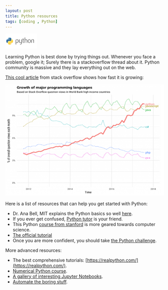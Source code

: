 ```yaml
---
layout: post
title: Python resources
tags: [coding , Python] 
---
```



<img src="/images/pythonlogo.png" width="100">

Learning Python is best done by trying things out. Whenever you face a problem, google it; Surely there is a stackoverflow thread about it. Python community is massive and they lay everything out on the web.

[This cool article](https://stackoverflow.blog/2017/09/06/incredible-growth-python/?utm_source=so-owned&utm_medium=blog&utm_campaign=gen-blog&utm_content=blog-link&utm_term=why-python-growing-quickly) from stack overflow shows how fast it is growing:

<img src="/images/pythonUsage.png" width="500" height="350">


Here is a list of resources that can help you get started with Python:
* Dr. Ana Bell, MIT explains the Python basics so well [here](https://ocw.mit.edu/courses/electrical-engineering-and-computer-science/6-0001-introduction-to-computer-science-and-programming-in-python-fall-2016/).
* If you ever get confused, [Python tutor](http://www.pythontutor.com/) is your friend.
* This Python [course from stanford](https://stanfordpython.com/#lecture) is more geared towards computer science.
* [The official tutorial](https://docs.python.org/3/tutorial/)
* Once you are more confident, you should take [the Python challenge](http://www.pythonchallenge.com/).


More advanced resources:
* The best comprehensive tutorials: [https://realpython.com/](https://realpython.com/).
* [Numerical Python course](https://www.python-course.eu/numpy.php).
* [A gallery of interesting Jupyter Notebooks](https://github.com/jupyter/jupyter/wiki/A-gallery-of-interesting-Jupyter-Notebooks).
* [Automate the boring stuff](https://automatetheboringstuff.com/).

